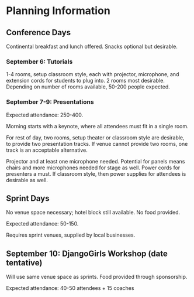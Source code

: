 # Planning Information

## Conference Days

Continental breakfast and lunch offered. Snacks optional but desirable.

### September 6: Tutorials

1-4 rooms, setup classroom style, each with projector, microphone, and extension cords for students to plug into. 2 rooms most desirable. Depending on number of rooms available, 50-200 people expected.

### September 7-9: Presentations

Expected attendance: 250-400.

Morning starts with a keynote, where all attendees must fit in a single room.

For rest of day, two rooms, setup theater or classroom style are desirable, to provide two presentation tracks. If venue cannot provide two rooms, one track is an acceptable alternative.

Projector and at least one microphone needed. Potential for panels means chairs and more microphones needed for stage as well. Power cords for presenters a must. If classroom style, then power supplies for attendees is desirable as well.

## Sprint Days

No venue space necessary; hotel block still available. No food provided.

Expected attendance: 50-150.

Requires sprint venues, supplied by local businesses.

## September 10: DjangoGirls Workshop (date tentative) 

Will use same venue space as sprints. Food provided through sponsorship. 

Expected attendance: 40-50 attendees + 15 coaches 
